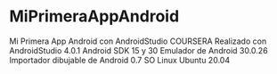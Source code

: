 # MiPrimeraAppAndroid
Mi Primera App Android con AndroidStudio COURSERA
Realizado con AndroidStudio 4.0.1 Android SDK 15 y 30 Emulador de Android 30.0.26 Importador dibujable de Android 0.7 SO Linux Ubuntu 20.04
